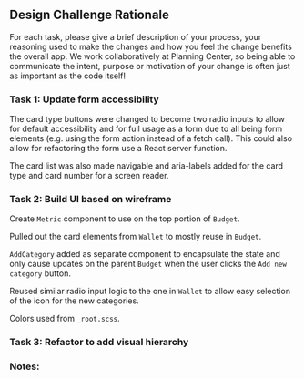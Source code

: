 ## Design Challenge Rationale
For each task, please give a brief description of your process, your reasoning used to make the changes and how you feel the change benefits the overall app. We work collaboratively at Planning Center, so being able to communicate the intent, purpose or motivation of your change is often just as important as the code itself!

### Task 1: Update form accessibility

The card type buttons were changed to become two radio inputs to allow for default accessibility and for full usage
as a form due to all being form elements (e.g. using the form action instead of a fetch call). This could also allow
for refactoring the form use a React server function.

The card list was also made navigable and aria-labels added for the card type and card number for a screen reader.

### Task 2: Build UI based on wireframe
Create `Metric` component to use on the top portion of `Budget`.

Pulled out the card elements from `Wallet` to mostly reuse in `Budget`.

`AddCategory` added as separate component to encapsulate the state and only cause updates on the parent `Budget` when
the user clicks the `Add new category` button.

Reused similar radio input logic to the one in `Wallet` to allow easy selection of the icon for the new categories.

Colors used from `_root.scss`.

### Task 3: Refactor to add visual hierarchy
<!-- add task description here -->


### Notes:
<!-- space to ask questions or provide any additional details while going through this process -->
